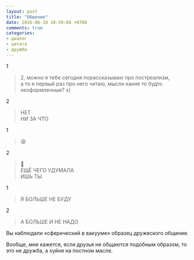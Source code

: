 ```yaml
---
layout: post
title: "Общение"
date: 2016-06-10 10:59:04 +0700
comments: true
categories:
- диалог
- цитата
- дружба
---
```

1
>2, можно я&nbsp;тебе сегодня порассказываю про постреализм, а&nbsp;то&nbsp;я&nbsp;первый раз про него читаю, мысли какие то&nbsp;будто неоформленные? х)

2
>НЕТ<br>
НИ&nbsp;ЗА&nbsp;ЧТО

1
>&#128553;

2
>&#128548;<br>
ЕЩЁ ЧЕГО УДУМАЛА<br>
ИШЬ ТЫ

1
>Я&nbsp;БОЛЬШЕ НЕ&nbsp;БУДУ

2
>А&nbsp;БОЛЬШЕ И&nbsp;НЕ&nbsp;НАДО

Вы&nbsp;наблюдали &laquo;сферический в&nbsp;вакууме&raquo; образец дружеского общения.

Вообще, мне кажется, если друзья не общаются подобным образом, то это не дружба, а хуйня на постном масле.